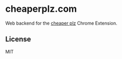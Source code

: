 # cheaperplz.com

Web backend for the [cheaper plz](https://github.com/btford/cheaper-plz) Chrome Extension.

## License
MIT
